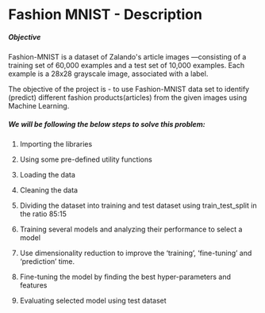 # Fashion MNIST - Description
##### Objective

Fashion-MNIST is a dataset of Zalando's article images —consisting of a training set of 60,000 examples and a test set of 10,000 examples. Each example is a 28x28 grayscale image, associated with a label.

The objective of the project is - to use Fashion-MNIST data set to identify (predict) different fashion products(articles) from the given images using Machine Learning.

##### We will be following the below steps to solve this problem:

1. Importing the libraries

2. Using some pre-defined utility functions

3. Loading the data

4. Cleaning the data

5. Dividing the dataset into training and test dataset using train_test_split in the ratio 85:15

6. Training several models and analyzing their performance to select a model

7. Use dimensionality reduction to improve the ‘training’,
‘fine-tuning’ and ‘prediction’ time.

8. Fine-tuning the model by finding the best hyper-parameters and features

9. Evaluating selected model using test dataset

